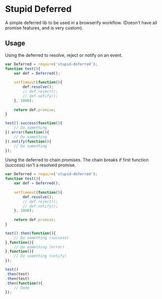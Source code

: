 # Stupid Deferred 
A simple deferred lib to be used in a browserify workflow. (Doesn't have all promise features, and is very custom).

## Usage

Using the deferred to resolve, reject or notify on an event.

```javascript
var Deferred = require('stupid-deferred');
function test(){
	var def = Deferred();
	
	setTimeout(function(){
		def.resolve();
		// def.reject();
		// def.notify();
	}, 1000);
	
	return def.promise;
}

test().success(function(){
	// Do something
}).error(function(){
	// Do something
}).notify(function(){
	// Do something
});
```

Using the deferred to chain promises. The chain breaks if first function (success) isn't a resolved promise.

```javascript
var Deferred = require('stupid-deferred');
function test(){
	var def = Deferred();
	
	setTimeout(function(){
		def.resolve();
		// def.reject();
		// def.notify();
	}, 1000);
	
	return def.promise;
}

test().then(function(){
	// Do something (success)
},function(){
	// Do something (error)
},function(){
	// Do something (notify)
});

test()
.then(test)
.then(test)
.then(function(){
	// Done
});
```